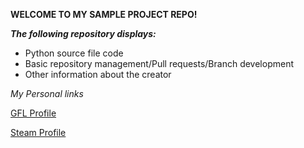 **WELCOME TO MY SAMPLE PROJECT REPO!**

***The following repository displays:***
+ Python source file code
+ Basic repository management/Pull requests/Branch development
+ Other information about the creator



*My Personal links*

[GFL Profile](https://gflclan.com/profile/6389-littlemadtiger/)

[Steam Profile](https://steamcommunity.com/id/SchrodingersGerbel)

